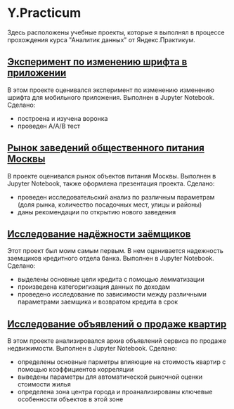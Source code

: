 # Y.Practicum
Здесь расположены учебные проекты, которые я выполнял в процессе прохождения курса "Аналитик данных" от Яндекс.Практикум.



##  [Эксперимент по изменению шрифта в приложении](https://github.com/MNMikhail/Y.Practicum/tree/main/%D0%AD%D0%BA%D1%81%D0%BF%D0%B5%D1%80%D0%B8%D0%BC%D0%B5%D0%BD%D1%82%20%D0%BF%D0%BE%20%D0%B8%D0%B7%D0%BC%D0%B5%D0%BD%D0%B5%D0%BD%D0%B8%D1%8E%20%D1%88%D1%80%D0%B8%D1%84%D1%82%D0%B0%20%D0%B2%20%D0%BF%D1%80%D0%B8%D0%BB%D0%BE%D0%B6%D0%B5%D0%BD%D0%B8%D0%B8)
В этом проекте оценивался эксперимент по изменению изменению шрифта для мобильного приложения. Выполнен в Jupyter Notebook. Сделано:
- построена и изучена воронка
- проведен А/А/В тест


## [Рынок заведений общественного питания Москвы](https://github.com/MNMikhail/Y.Practicum/tree/main/%D0%A0%D1%8B%D0%BD%D0%BE%D0%BA%20%D0%B7%D0%B0%D0%B2%D0%B5%D0%B4%D0%B5%D0%BD%D0%B8%D0%B9%20%D0%BE%D0%B1%D1%89%D0%B5%D1%81%D1%82%D0%B2%D0%B5%D0%BD%D0%BD%D0%BE%D0%B3%D0%BE%20%D0%BF%D0%B8%D1%82%D0%B0%D0%BD%D0%B8%D1%8F%20%D0%9C%D0%BE%D1%81%D0%BA%D0%B2%D1%8B)
В проекте оценивался рынок объектов питания Москвы. Выполнен в Jupyter Notebook, также оформлена презентация проекта. Сделано:
- проведен исследовательский анализ по различным параметрам (доля рынка, количество посадочных мест, улицы и районы)
- даны рекомендации по открытию нового заведения


## [Исследование надёжности заёмщиков](https://github.com/MNMikhail/Y.Practicum/tree/main/%D0%98%D1%81%D1%81%D0%BB%D0%B5%D0%B4%D0%BE%D0%B2%D0%B0%D0%BD%D0%B8%D0%B5%20%D0%BD%D0%B0%D0%B4%D1%91%D0%B6%D0%BD%D0%BE%D1%81%D1%82%D0%B8%20%D0%B7%D0%B0%D1%91%D0%BC%D1%89%D0%B8%D0%BA%D0%BE%D0%B2)
Этот проект был моим самым первым. В нем оценивается надежность заемщиков кредитного отдела банка. Выполнен в Jupyter Notebook. Сделано:
- выделены основные цели кредита с помощью лемматизации
- произведена категоригизация данных по доходам
- проведено исследование по зависимости между различными параметрами заемщика и возвратом кредита в срок

## [Исследование объявлений о продаже квартир](https://github.com/MNMikhail/Y.Practicum/tree/main/%D0%98%D1%81%D1%81%D0%BB%D0%B5%D0%B4%D0%BE%D0%B2%D0%B0%D0%BD%D0%B8%D0%B5%20%D0%BE%D0%B1%D1%8A%D1%8F%D0%B2%D0%BB%D0%B5%D0%BD%D0%B8%D0%B9%20%D0%BE%20%D0%BF%D1%80%D0%BE%D0%B4%D0%B0%D0%B6%D0%B5%20%D0%BA%D0%B2%D0%B0%D1%80%D1%82%D0%B8%D1%80)
В этом проекте анализировался архив объявлений сервиса по продаже недвижимости. Выполнен в Jupyter Notebook. Сделано:
- определены основные парметры влияющие на стоимость квартир с помощью коэффициентов корреляции
- выведены параметры для автоматической рыночной оценки стоимости жилья
- определена зона центра города и проанализированы ключевые особенности объектов в этой зоне

